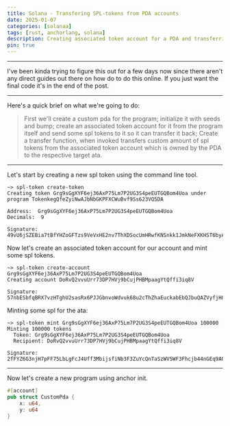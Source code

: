 ```yaml
---
title: Solana - Transfering SPL-tokens from PDA accounts
date: 2025-01-07
categories: [solanaa]
tags: [rust, anchorlang, solana]     
description: Creating associated token account for a PDA and transferring spl tokens out of it.
pin: true
---
```


---

I've been kinda trying to figure this out for a few days now since there aren't any direct guides out there on how do to do this online. If you just want the final code it's in the end of the post.

---

Here's a quick brief on what we're going to do: 
> First we'll create a custom pda for the program; initialize it with seeds and bump; create an associated token account for it from the program itself and send some spl tokens to it so it can transfer it back; Create a transfer function, when invoked transfers custom amount of spl tokens from the associated token account which is owned by the PDA to the respective target ata. 

---

Let's start by creating a new spl token using the command line tool.

```
~> spl-token create-token
Creating token Grg9sGgXYF6ej36AxP75Lm7P2UG3S4peEUTGQBom4Uoa under program TokenkegQfeZyiNwAJbNbGKPFXCWuBvf9Ss623VQ5DA

Address:  Grg9sGgXYF6ej36AxP75Lm7P2UG3S4peEUTGQBom4Uoa
Decimals:  9

Signature: 49vU6jSZEBia7tBfYHZoGFTzs9VeVxHE2nv7ThXDSocUmHRwfKNSnkk1JmkNeFXKHST6byAGYynXRLkCefxTQ5ki
```

Now let's create an associated token account for our account and mint some spl tokens.

```
~> spl-token create-account Grg9sGgXYF6ej36AxP75Lm7P2UG3S4peEUTGQBom4Uoa
Creating account DoRvQ2vvuUrr73DP7HVj9bCujPHBMpaagYtQffi3iq8V

Signature: 57nbESbfqBRX7vzHTghU2sasRx6PJJGbnvoWdvuk68u2cThZhaEuckabEbQJbuQAZVyfjH8afWm5TAXHS96SGyex
```
Minting some spl for the ata:

```
~> spl-token mint Grg9sGgXYF6ej36AxP75Lm7P2UG3S4peEUTGQBom4Uoa 100000
Minting 100000 tokens
  Token: Grg9sGgXYF6ej36AxP75Lm7P2UG3S4peEUTGQBom4Uoa
  Recipient: DoRvQ2vvuUrr73DP7HVj9bCujPHBMpaagYtQffi3iq8V

Signature: 2fFYZ6G3njH7pFF75LbLgFcJ4Uff3MbijsfiNb3F3ZuYcQnTaSzWV5WF3Fhcjb44nGEq9AGogQk7JfjFaDKCTHnF
```

---

Now let's create a new program using anchor init.
```rust
#[account]
pub struct CustomPda {
    x: u64,
    y: u64
}
```


